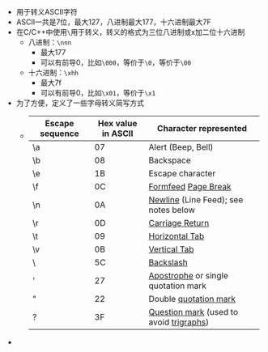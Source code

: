 - 用于转义ASCII字符
- ASCII一共是7位，最大127，八进制最大177，十六进制最大7F
- 在C/C++中使用`\`用于转义，转义的格式为三位八进制或x加二位十六进制
	- 八进制：``\nnn``
		- 最大177
		- 可以有前导0，比如``\000``，等价于``\0``，等价于``\00``
	- 十六进制：`\xhh`
		- 最大7f
		- 可以有前导0，比如`\x01`，等价于`\x1`
- 为了方便，定义了一些字母转义简写方式
	- | Escape sequence | Hex value in ASCII | Character represented |
	  | ---- | ---- | ---- |
	  | \a | 07 | Alert (Beep, Bell) |
	  | \b | 08 | Backspace |
	  | \e | 1B | Escape character |
	  | \f | 0C | [Formfeed](https://en.wikipedia.org/wiki/Formfeed) [Page Break](https://en.wikipedia.org/wiki/Page_Break) |
	  | \n | 0A | [Newline](https://en.wikipedia.org/wiki/Newline) (Line Feed); see notes below |
	  | \r | 0D | [Carriage Return](https://en.wikipedia.org/wiki/Carriage_Return) |
	  | \t | 09 | [Horizontal Tab](https://en.wikipedia.org/wiki/Horizontal_Tab) |
	  | \v | 0B | [Vertical Tab](https://en.wikipedia.org/wiki/Vertical_Tab) |
	  | \\ | 5C | [Backslash](https://en.wikipedia.org/wiki/Backslash) |
	  | \' | 27 | [Apostrophe](https://en.wikipedia.org/wiki/Apostrophe) or single quotation mark |
	  | \" | 22 | Double [quotation mark](https://en.wikipedia.org/wiki/Quotation_mark) |
	  | \? | 3F | [Question mark](https://en.wikipedia.org/wiki/Question_mark) (used to avoid [trigraphs](https://en.wikipedia.org/wiki/Digraphs_and_trigraphs#C)) |
-